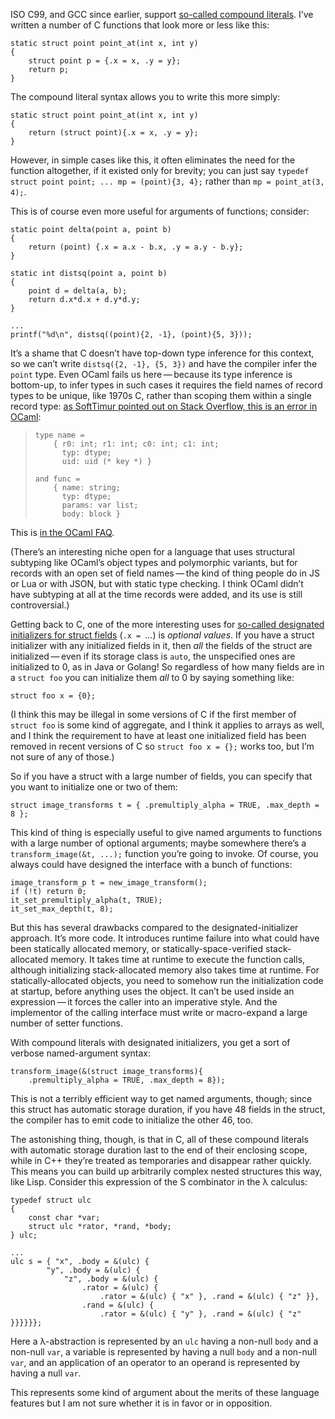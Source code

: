 ISO C99, and GCC since earlier, support [so-called compound
literals][0].  I’ve written a number of C functions that look more or
less like this:

    static struct point point_at(int x, int y)
    {
        struct point p = {.x = x, .y = y};
        return p;
    }

[0]: https://gcc.gnu.org/onlinedocs/gcc/Compound-Literals.html

The compound literal syntax allows you to write this more simply:

    static struct point point_at(int x, int y)
    {
        return (struct point){.x = x, .y = y};
    }

However, in simple cases like this, it often eliminates the need for
the function altogether, if it existed only for brevity; you can just
say `typedef struct point point; ... mp = (point){3, 4};` rather than
`mp = point_at(3, 4);`.

This is of course even more useful for arguments of functions;
consider:

    static point delta(point a, point b)
    {
        return (point) {.x = a.x - b.x, .y = a.y - b.y};
    }

    static int distsq(point a, point b)
    {
        point d = delta(a, b);
        return d.x*d.x + d.y*d.y;
    }

    ...
    printf("%d\n", distsq((point){2, -1}, (point){5, 3}));

It’s a shame that C doesn’t have top-down type inference for this
context, so we can’t write `distsq({2, -1}, {5, 3})` and have the
compiler infer the `point` type.  Even OCaml fails us here — because
its type inference is bottom-up, to infer types in such cases it
requires the field names of record types to be unique, like 1970s C,
rather than scoping them within a single record type: [as SoftTimur
pointed out on Stack Overflow, this is an error in OCaml][1]:

>     type name =
>         { r0: int; r1: int; c0: int; c1: int;
>           typ: dtype;
>           uid: uid (* key *) }
>
>     and func =
>         { name: string;
>           typ: dtype;
>           params: var list;
>           body: block }

[1]: https://stackoverflow.com/questions/8928970/two-fields-of-two-records-have-same-label-in-ocaml

This is [in the OCaml FAQ][2].

[2]: https://caml.inria.fr/pub/old_caml_site/FAQ/FAQ_EXPERT-eng.html#labels_surcharge

(There’s an interesting niche open for a language that uses structural
subtyping like OCaml’s object types and polymorphic variants, but for
records with an open set of field names — the kind of thing people do
in JS or Lua or with JSON, but with static type checking.  I think
OCaml didn’t have subtyping at all at the time records were added, and
its use is still controversial.)

Getting back to C, one of the more interesting uses for [so-called
designated initializers for struct fields][3] (`.x = `...) is
*optional values*.  If you have a struct initializer with any
initialized fields in it, then *all* the fields of the struct are
initialized — even if its storage class is `auto`, the unspecified
ones are initialized to 0, as in Java or Golang!  So regardless of how
many fields are in a `struct foo` you can initialize them *all* to 0
by saying something like:

[3]: https://gcc.gnu.org/onlinedocs/gcc/Designated-Inits.html#Designated-Inits

    struct foo x = {0};

(I think this may be illegal in some versions of C if the first member
of `struct foo` is some kind of aggregate, and I think it applies to
arrays as well, and I think the requirement to have at least one
initialized field has been removed in recent versions of C so `struct
foo x = {};` works too, but I’m not sure of any of those.)

So if you have a struct with a large number of fields, you can specify
that you want to initialize one or two of them:

    struct image_transforms t = { .premultiply_alpha = TRUE, .max_depth = 8 };

This kind of thing is especially useful to give named arguments to
functions with a large number of optional arguments; maybe somewhere
there’s a `transform_image(&t, ...);` function you’re going to invoke.
Of course, you always could have designed the interface with a bunch
of functions:

    image_transform_p t = new_image_transform();
    if (!t) return 0;
    it_set_premultiply_alpha(t, TRUE);
    it_set_max_depth(t, 8);

But this has several drawbacks compared to the designated-initializer
approach.  It’s more code.  It introduces runtime failure into what
could have been statically allocated memory, or
statically-space-verified stack-allocated memory.  It takes time at
runtime to execute the function calls, although initializing
stack-allocated memory also takes time at runtime.  For
statically-allocated objects, you need to somehow run the
initialization code at startup, before anything uses the object.  It
can’t be used inside an expression — it forces the caller into an
imperative style.  And the implementor of the calling interface must
write or macro-expand a large number of setter functions.

With compound literals with designated initializers, you get a sort of
verbose named-argument syntax:

    transform_image(&(struct image_transforms){
        .premultiply_alpha = TRUE, .max_depth = 8});

This is not a terribly efficient way to get named arguments, though;
since this struct has automatic storage duration, if you have 48
fields in the struct, the compiler has to emit code to initialize the
other 46, too.

The astonishing thing, though, is that in C, all of these compound
literals with automatic storage duration last to the end of their
enclosing scope, while in C++ they’re treated as temporaries and
disappear rather quickly.  This means you can build up arbitrarily
complex nested structures this way, like Lisp.  Consider this
expression of the S combinator in the λ calculus:

    typedef struct ulc
    {
        const char *var;
        struct ulc *rator, *rand, *body;
    } ulc;

    ...
    ulc s = { "x", .body = &(ulc) {
            "y", .body = &(ulc) {
                "z", .body = &(ulc) {
                    .rator = &(ulc) {
                        .rator = &(ulc) { "x" }, .rand = &(ulc) { "z" }},
                    .rand = &(ulc) {
                        .rator = &(ulc) { "y" }, .rand = &(ulc) { "z" }}}}}};

Here a λ-abstraction is represented by an `ulc` having a non-null
`body` and a non-null `var`, a variable is represented by having a
null `body` and a non-null `var`, and an application of an operator to
an operand is represented by having a null `var`.

This represents some kind of argument about the merits of these
language features but I am not sure whether it is in favor or in
opposition.
